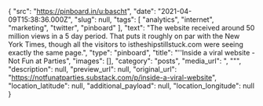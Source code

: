 {
  "src": "https://pinboard.in/u:bascht",
  "date": "2021-04-09T15:38:36.000Z",
  "slug": null,
  "tags": [
    "analytics",
    "internet",
    "marketing",
    "twitter",
    "pinboard"
  ],
  "text": "The website received around 50 million views in a 5 day period. That puts it roughly on par with the New York Times, though all the visitors to istheshipstillstuck.com were seeing exactly the same page.",
  "type": "pinboard",
  "title": "''Inside a viral website - Not Fun at Parties",
  "images": [],
  "category": "posts",
  "media_url": ", \"\"",
  "description": null,
  "preview_url": null,
  "original_url": "https://notfunatparties.substack.com/p/inside-a-viral-website",
  "location_latitude": null,
  "additional_payload": null,
  "location_longitude": null
}